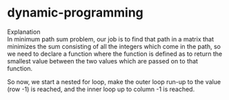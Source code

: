 # dynamic-programming
Explanation  
In minimum path sum problem, our job is to find that path in a matrix that minimizes the sum consisting of all the integers which come in the path, so we need to declare a function where the function is defined as to return the smallest value between the two values which are passed on to that function.

So now, we start a nested for loop, make the outer loop run-up to the value (row -1) is reached, and the inner loop up to column -1 is reached.




